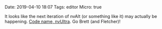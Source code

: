 Date: 2019-04-10 18:07
Tags: editor
Micro: true

It looks like the next iteration of nvAlt (or something like it) may actually be happening. [Code name, nvUltra](https://brettterpstra.com/2019/04/10/codename-nvultra/). Go Brett (and Fletcher)!

